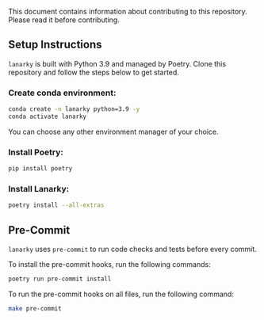 This document contains information about contributing to this repository. Please read it before contributing.

## Setup Instructions

`lanarky` is built with Python 3.9 and managed by Poetry.
Clone this repository and follow the steps below to get started.

### Create conda environment:

```bash
conda create -n lanarky python=3.9 -y
conda activate lanarky
```

You can choose any other environment manager of your choice.

### Install Poetry:

```bash
pip install poetry
```

### Install Lanarky:

```bash
poetry install --all-extras
```

## Pre-Commit

`lanarky` uses `pre-commit` to run code checks and tests before every commit.

To install the pre-commit hooks, run the following commands:

```bash
poetry run pre-commit install
```

To run the pre-commit hooks on all files, run the following command:

```bash
make pre-commit
```
